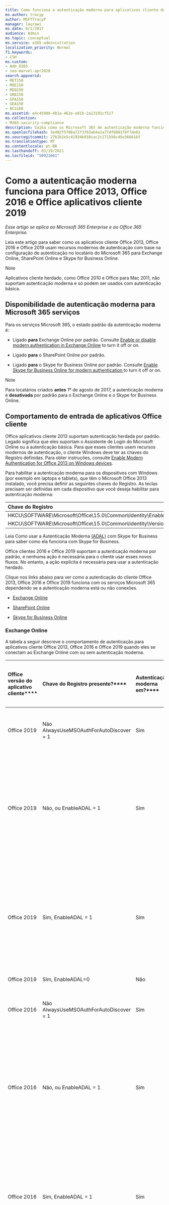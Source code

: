 ```yaml
---
title: Como funciona a autenticação moderna para aplicativos cliente do Office 2013 e do Office 2016
ms.author: tracyp
author: MSFTTracyP
manager: laurawi
ms.date: 8/1/2017
audience: Admin
ms.topic: conceptual
ms.service: o365-administration
localization_priority: Normal
f1.keywords:
- CSH
ms.custom:
- Adm_O365
- seo-marvel-apr2020
search.appverid:
- MET150
- MOE150
- MED150
- GMA150
- GPA150
- GEA150
- BCS160
ms.assetid: e4c45989-4b1a-462e-a81b-2a13191cf517
ms.collection:
- M365-security-compliance
description: Saiba como os Microsoft 365 de autenticação moderna funcionam de forma diferente para Office aplicativos cliente 2013 e 2016.
ms.openlocfilehash: 3e402f5786a72f3703ab4a1a77df688176f7de61
ms.sourcegitcommit: 27b2b2e5c41934b918cac2c171556c45e36661bf
ms.translationtype: MT
ms.contentlocale: pt-BR
ms.lasthandoff: 03/19/2021
ms.locfileid: "50921661"
---
```

# <a name="how-modern-authentication-works-for-office-2013-office-2016-and-office-2019-client-apps"></a>Como a autenticação moderna funciona para Office 2013, Office 2016 e Office aplicativos cliente 2019

*Esse artigo se aplica ao Microsoft 365 Enterprise e ao Office 365 Enterprise.*

Leia este artigo para saber como os aplicativos cliente Office 2013, Office 2016 e Office 2019 usam recursos modernos de autenticação com base na configuração de autenticação no locatário do Microsoft 365 para Exchange Online, SharePoint Online e Skype for Business Online.

> [!NOTE]
> Aplicativos cliente herdado, como Office 2010 e Office para Mac 2011, não suportam autenticação moderna e só podem ser usados com autenticação básica.

## <a name="availability-of-modern-authentication-for-microsoft-365-services"></a>Disponibilidade de autenticação moderna para Microsoft 365 serviços

Para os serviços Microsoft 365, o estado padrão da autenticação moderna é:
  
- Ligado **para** Exchange Online por padrão. Consulte [Enable or disable modern authentication in Exchange Online](https://support.office.com/article/58018196-f918-49cd-8238-56f57f38d662) to turn it off or on. 
    
- Ligado **para** o SharePoint Online por padrão. 
    
- Ligado **para** o Skype for Business Online por padrão. Consulte [Enable Skype for Business Online for modern authentication ](https://social.technet.microsoft.com/wiki/contents/articles/34339.skype-for-business-online-enable-your-tenant-for-modern-authentication.aspx)to turn it off or on.

> [!NOTE]
> Para locatários criados **antes** 1º de agosto de 2017, a autenticação moderna é **desativada** por padrão para o Exchange Online e o Skype for Business Online.
    
## <a name="sign-in-behavior-of-office-client-apps"></a>Comportamento de entrada de aplicativos Office cliente

Office aplicativos cliente 2013 suportam autenticação herdada por padrão. Legado significa que eles suportam o Assistente de Login do Microsoft Online ou a autenticação básica. Para que esses clientes usem recursos modernos de autenticação, o cliente Windows deve ter as chaves do Registro definidas. Para obter instruções, consulte [Enable Modern Authentication for Office 2013 on Windows devices](https://support.office.com/article/7dc1c01a-090f-4971-9677-f1b192d6c910).

Para habilitar a autenticação moderna para os dispositivos com Windows (por exemplo em laptops e tablets), que têm o Microsoft Office 2013 instalado, você precisa definir as seguintes chaves do Registro. As teclas precisam ser definidas em cada dispositivo que você deseja habilitar para autenticação moderna:
  
|**Chave do Registro**|**Tipo**|**Valor** |
|:-------|:------:|--------:|
|HKCU\SOFTWARE\Microsoft\Office\15.0\Common\Identity\EnableADAL  |REG_DWORD  |1  |
|HKCU\SOFTWARE\Microsoft\Office\15.0\Common\Identity\Version |REG_DWORD |1 |
  
Leia Como usar a Autenticação Moderna [(ADAL)](./hybrid-modern-auth-overview.md) com Skype for Business para saber como ela funciona com Skype for Business. 
  
Office clientes 2016 e Office 2019 suportam a autenticação moderna por padrão, e nenhuma ação é necessária para o cliente usar esses novos fluxos. No entanto, a ação explícita é necessária para usar a autenticação herdado.
  
Clique nos links abaixo para ver como a autenticação do cliente Office 2013, Office 2016 e Office 2019 funciona com os serviços Microsoft 365 dependendo se a autenticação moderna está ou não conexões.
  
- [Exchange Online](modern-auth-for-office-2013-and-2016.md#BK_EchangeOnline)
    
- [SharePoint Online](modern-auth-for-office-2013-and-2016.md#BK_SharePointOnline)
    
- [Skype for Business Online](modern-auth-for-office-2013-and-2016.md#BK_SFBO)
    
<a name="BK_EchangeOnline"> </a>
### <a name="exchange-online"></a>Exchange Online

A tabela a seguir descreve o comportamento de autenticação para aplicativos cliente Office 2013, Office 2016 e Office 2019 quando eles se conectam ao Exchange Online com ou sem autenticação moderna.
  
|Office versão do aplicativo cliente****|Chave do Registro presente?****|Autenticação moderna em?****|Comportamento de autenticação com autenticação moderna ligado para o locatário (padrão)****|Comportamento de autenticação com autenticação moderna desligada para o locatário****|
|:-----|:-----|:-----|:-----|:-----|
|Office 2019  <br/> |Não <br> AlwaysUseMSOAuthForAutoDiscover = 1 <br/> |Sim  <br/> |Força a autenticação moderna Outlook 2013, 2016 ou 2019. <br/> [Mais informações](https://support.microsoft.com/help/3126599/outlook-prompts-for-password-when-modern-authentication-is-enabled)|Força a autenticação moderna dentro do Outlook cliente.<br/> |
|Office 2019  <br/> |Não, ou EnableADAL = 1  <br/> |Sim  <br/> |A autenticação moderna é tentada primeiro. Se o servidor recusar uma conexão de autenticação moderna, a autenticação básica será usada. O servidor recusa a autenticação moderna quando o locatário não está habilitado.  <br/> |A autenticação moderna é tentada primeiro. Se o servidor recusar uma conexão de autenticação moderna, a autenticação básica será usada. O servidor recusa a autenticação moderna quando o locatário não está habilitado.  <br/> |
|Office 2019  <br/> |Sim, EnableADAL = 1  <br/> |Sim  <br/> |A autenticação moderna é tentada primeiro. Se o servidor recusar uma conexão de autenticação moderna, a autenticação básica será usada. O servidor recusa a autenticação moderna quando o locatário não está habilitado.  <br/> |A autenticação moderna é tentada primeiro. Se o servidor recusar uma conexão de autenticação moderna, a autenticação básica será usada. O servidor recusa a autenticação moderna quando o locatário não está habilitado.  <br/> |
|Office 2019  <br/> |Sim, EnableADAL=0  <br/> |Não  <br/> |Autenticação básica  <br/> |Autenticação básica  <br/> |
|Office 2016  <br/> |Não <br> AlwaysUseMSOAuthForAutoDiscover = 1 <br/> |Sim  <br/> |Força a autenticação moderna em 2013, 2016 ou 2019. <br/> [Mais informações](https://support.microsoft.com/help/3126599/outlook-prompts-for-password-when-modern-authentication-is-enabled)|Força a autenticação moderna dentro do Outlook cliente.<br/> |
|Office 2016  <br/> |Não, ou EnableADAL = 1  <br/> |Sim  <br/> |A autenticação moderna é tentada primeiro. Se o servidor recusar uma conexão de autenticação moderna, a autenticação básica será usada. O servidor recusa a autenticação moderna quando o locatário não está habilitado.  <br/> |A autenticação moderna é tentada primeiro. Se o servidor recusar uma conexão de autenticação moderna, a autenticação básica será usada. O servidor recusa a autenticação moderna quando o locatário não está habilitado.  <br/> |
|Office 2016  <br/> |Sim, EnableADAL = 1  <br/> |Sim  <br/> |A autenticação moderna é tentada primeiro. Se o servidor recusar uma conexão de autenticação moderna, a autenticação básica será usada. O servidor recusa a autenticação moderna quando o locatário não está habilitado.  <br/> |A autenticação moderna é tentada primeiro. Se o servidor recusar uma conexão de autenticação moderna, a autenticação básica será usada. O servidor recusa a autenticação moderna quando o locatário não está habilitado.  <br/> |
|Office 2016  <br/> |Sim, EnableADAL=0  <br/> |Não  <br/> |Autenticação básica  <br/> |Autenticação básica  <br/> |
|Office 2013  <br/> |Não  <br/> |Não  <br/> |Autenticação básica  <br/> |Autenticação básica  <br/> |
|Office 2013  <br/> |Sim, EnableADAL = 1  <br/> |Sim  <br/> |A autenticação moderna é tentada primeiro. Se o servidor recusar uma conexão de autenticação moderna, a autenticação básica será usada. O servidor recusa a autenticação moderna quando o locatário não está habilitado.  <br/> |A autenticação moderna é tentada primeiro. Se o servidor recusar uma conexão de autenticação moderna, a autenticação básica será usada. O servidor recusa a autenticação moderna quando o locatário não está habilitado.  <br/> |
   
<a name="BK_SharePointOnline"> </a>
### <a name="sharepoint-online"></a>SharePoint Online

A tabela a seguir descreve o comportamento de autenticação dos aplicativos cliente Office 2013, Office 2016 e Office 2019 quando eles se conectam ao SharePoint Online com ou sem autenticação moderna.
  
|Office versão do aplicativo cliente****|Chave do Registro presente?****|Autenticação moderna em?****|Comportamento de autenticação com autenticação moderna ligado para o locatário (padrão)****|Comportamento de autenticação com autenticação moderna desligada para o locatário****|
|:-----|:-----|:-----|:-----|:-----|
|Office 2019  <br/> |Não, ou EnableADAL = 1  <br/> |Sim  <br/> |Somente autenticação moderna.  <br/> |Falha na conexão.  <br/> |
|Office 2019  <br/> |Sim, EnableADAL = 1  <br/> |Sim  <br/> |Somente autenticação moderna.  <br/> |Falha na conexão.  <br/> |
|Office 2019  <br/> |Sim, EnableADAL = 0  <br/> |Não  <br/> |Somente Assistente de Login do Microsoft Online.  <br/> |Somente Assistente de Login do Microsoft Online.  <br/> |
|Office 2016  <br/> |Não, ou EnableADAL = 1  <br/> |Sim  <br/> |Somente autenticação moderna.  <br/> |Falha na conexão.  <br/> |
|Office 2016  <br/> |Sim, EnableADAL = 1  <br/> |Sim  <br/> |Somente autenticação moderna.  <br/> |Falha na conexão.  <br/> |
|Office 2016  <br/> |Sim, EnableADAL = 0  <br/> |Não  <br/> |Somente Assistente de Login do Microsoft Online.  <br/> |Somente Assistente de Login do Microsoft Online.  <br/> |
|Office 2013  <br/> |Não  <br/> |Não  <br/> |Somente Assistente de Login do Microsoft Online.  <br/> |Somente Assistente de Login do Microsoft Online.  <br/> |
|Office 2013  <br/> |Sim, EnableADAL = 1  <br/> |Sim  <br/> |Somente autenticação moderna.  <br/> |Falha na conexão.  <br/> |
   
### <a name="skype-for-business-online"></a>Skype for Business Online
<a name="BK_SFBO"> </a>

A tabela a seguir descreve o comportamento de autenticação dos aplicativos cliente Office 2013, Office 2016 e Office 2019 quando eles se conectam ao Skype for Business Online com ou sem autenticação moderna.
  
|Office versão do aplicativo cliente****|Chave do Registro presente?****|Autenticação moderna em?****|Comportamento de autenticação com autenticação moderna ligado para o locatário****|Comportamento de autenticação com autenticação moderna desligada para o locatário (padrão)****|
|:-----|:-----|:-----|:-----|:-----|
|Office 2019  <br/> |Não, ou EnableADAL = 1  <br/> |Sim  <br/> |A autenticação moderna é tentada primeiro. Se o servidor recusar uma conexão de autenticação moderna, o Assistente de Login do Microsoft Online será usado. O servidor recusa a autenticação moderna quando Skype for Business locatários online não estão habilitados.  <br/> |A autenticação moderna é tentada primeiro. Se o servidor recusar uma conexão de autenticação moderna, o Assistente de Login do Microsoft Online será usado. O servidor recusa a autenticação moderna quando Skype for Business locatários online não estão habilitados.  <br/> |
|Office 2019  <br/> |Sim, EnableADAL = 1  <br/> |Sim  <br/> |A autenticação moderna é tentada primeiro. Se o servidor recusar uma conexão de autenticação moderna, o Assistente de Login do Microsoft Online será usado. O servidor recusa a autenticação moderna quando Skype for Business locatários online não estão habilitados.  <br/> |A autenticação moderna é tentada primeiro. Se o servidor recusar uma conexão de autenticação moderna, o Assistente de Login do Microsoft Online será usado. O servidor recusa a autenticação moderna quando Skype for Business locatários online não estão habilitados.  <br/> |
|Office 2019  <br/> |Sim, EnableADAL = 0  <br/> |Não  <br/> |Somente Assistente de Login do Microsoft Online.  <br/> |Somente Assistente de Login do Microsoft Online.  <br/> |
|Office 2016  <br/> |Não, ou EnableADAL = 1  <br/> |Sim  <br/> |A autenticação moderna é tentada primeiro. Se o servidor recusar uma conexão de autenticação moderna, o Assistente de Login do Microsoft Online será usado. O servidor recusa a autenticação moderna quando Skype for Business locatários online não estão habilitados.  <br/> |A autenticação moderna é tentada primeiro. Se o servidor recusar uma conexão de autenticação moderna, o Assistente de Login do Microsoft Online será usado. O servidor recusa a autenticação moderna quando Skype for Business locatários online não estão habilitados.  <br/> |
|Office 2016  <br/> |Sim, EnableADAL = 1  <br/> |Sim  <br/> |A autenticação moderna é tentada primeiro. Se o servidor recusar uma conexão de autenticação moderna, o Assistente de Login do Microsoft Online será usado. O servidor recusa a autenticação moderna quando Skype for Business locatários online não estão habilitados.  <br/> |A autenticação moderna é tentada primeiro. Se o servidor recusar uma conexão de autenticação moderna, o Assistente de Login do Microsoft Online será usado. O servidor recusa a autenticação moderna quando Skype for Business locatários online não estão habilitados.  <br/> |
|Office 2016  <br/> |Sim, EnableADAL = 0  <br/> |Não  <br/> |Somente Assistente de Login do Microsoft Online.  <br/> |Somente Assistente de Login do Microsoft Online.  <br/> |
|Office 2013  <br/> |Não  <br/> |Não  <br/> |Somente Assistente de Login do Microsoft Online.  <br/> |Somente Assistente de Login do Microsoft Online.  <br/> |
|Office 2013  <br/> |Sim, EnableADAL = 1  <br/> |Sim  <br/> |A autenticação moderna é tentada primeiro. Se o servidor recusar uma conexão de autenticação moderna, o Assistente de Login do Microsoft Online será usado. O servidor recusa a autenticação moderna quando Skype for Business locatários online não estão habilitados.  <br/> |Somente Assistente de Login do Microsoft Online.  <br/> |
   
## <a name="see-also"></a>Confira também

[Habilitar a Autenticação Moderna do Office 2013 em dispositivos Windows.](../admin/security-and-compliance/enable-modern-authentication.md)

[Autenticação multifator para Microsoft 365](../admin/security-and-compliance/multi-factor-authentication-microsoft-365.md)

[Entre no Microsoft 365 com autenticação multifafação](https://support.microsoft.com/office/sign-in-to-microsoft-365-with-multi-factor-authentication-2b856342-170a-438e-9a4f-3c092394d3cb)

[Visão geral do Microsoft 365 Enterprise](microsoft-365-overview.md)